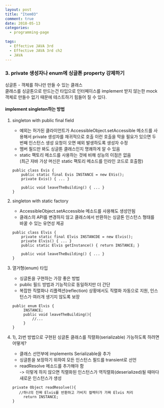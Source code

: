 ```yaml
---
layout: post
title: "Item03"
comment: true
date: 2018-05-13
categories:
  - programming-page
  
tags:
  - Effective JAVA 3rd
  - Effective JAVA 3rd ch2
  - JAVA
---
```


### 3. private 생성자나 enum에 싱글톤 property 강제하기 
싱글톤 - 객체를 하나만 만들 수 있는 클래스   
클래스를 싱글톤으로 만드는건 타입으로 인터페이스를 implement 받지 않는한 mock 객체로 만들수 없기 때문에 테스트하기 힘들어 질 수 있다.

#### implement singleton하는 방법

  1. singleton with public final field  
     * 예외는 허가된 클라이언트가 AccessibleObject.setAccessible 메소드를 사용해서 private 생성자를 재귀적으로 호출 이런 호출을 막을 필요가 있으면 두번째 인스턴스 생성 요청이 오면 예외 발생하도록 생성자 수정
     * 멤버 필드만 봐도 싱글톤 클래스인지 명쾌하게 알 수 있음
     * static 팩토리 메소드를 사용하는 것에 비해 성능의 이점은 없음  
      (최근 자바 가상 머신은 static 팩토리 메소드를 인라인 코드로 호출함)
      
     ```
     public class Evis {
         public static final Evis INSTANCE = new EVis();
         private Evis() { ... }
        
         public void leaveTheBuilding() { ... }
     }
     ```  
  2. singleton with static factory
     * AccessibleObject.setAccessible 메소드를 사용해도 생성안됨
     * 클래스의 API를 변경하지 않고 클래스에서 반환하는 싱글톤 인스턴스 형태를 바꿀 수 있는 유연성 제공
     ```
     public class Elvis {
         private static final Elvis INSTANCDE = new Elvis();
         private Elvis() { ... }
         public static Elvis getInstance() { return INSTANCE; }
        
         public void leaveTheBuilding() { ... }
     }
     ```

  3. 열거형(enum) 타입
     * 싱글톤을 구현하는 가장 좋은 방법
     * public 필드 방법과 기능적으로 동일하지만 더 간단
     * 복잡한 직렬화나 리플렉션(reflection) 상황에서도 직렬화 자동으로 지원, 인스턴스가 여러개 생기지 않도록 보장

     ```
     public enum Elvis {
          INSTANCE;
          public void leaveTheBuilding(){
              //...
          }
     }
     ```

  4. 1), 2)번 방법으로 구현된 싱글톤 클래스를 직렬화(serializable) 가능하도록 하려면 어떻게?
     * 클래스 선언부에 implements Serializable을 추가
     * 싱글톤을 보장하기 위하여 모든 인스턴스 필드를 transient로 선언
     * readResolve 메소드를 추가해야 함  
      -> 이렇게 하지 않으면 직렬화된 인스턴스가 역직렬화(deserialized)될 때마다 새로운 인스턴스가 생성
     ```
     private Object readResolve(){
        //하나의 진짜 Elvis를 반환하고 가비지 컬렉터가 가짜 Elvis 처리        
          return INSTANCE;
     }
     ```
          